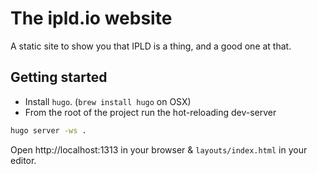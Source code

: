 # The ipld.io website

A static site to show you that IPLD is a thing, and a good one at that.

## Getting started

- Install `hugo`. (`brew install hugo` on OSX)
- From the root of the project run the hot-reloading dev-server

```sh
hugo server -ws .
```

Open http://localhost:1313 in your browser & `layouts/index.html` in your editor.

